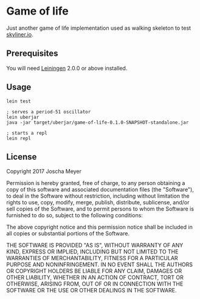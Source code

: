 # Game of life

Just another game of life implementation used as walking skeleton to test [skyliner.io](https://www.skyliner.io/).

## Prerequisites

You will need [Leiningen][] 2.0.0 or above installed.

[leiningen]: https://github.com/technomancy/leiningen

## Usage

    lein test

    ; serves a period-51 oscillator
    lein uberjar
    java -jar target/uberjar/game-of-life-0.1.0-SNAPSHOT-standalone.jar

    ; starts a repl
    lein repl

## License

Copyright 2017 Joscha Meyer

Permission is hereby granted, free of charge, to any person obtaining a copy of this software and associated documentation files (the "Software"), to deal in the Software without restriction, including without limitation the rights to use, copy, modify, merge, publish, distribute, sublicense, and/or sell copies of the Software, and to permit persons to whom the Software is furnished to do so, subject to the following conditions:

The above copyright notice and this permission notice shall be included in all copies or substantial portions of the Software.

THE SOFTWARE IS PROVIDED "AS IS", WITHOUT WARRANTY OF ANY KIND, EXPRESS OR IMPLIED, INCLUDING BUT NOT LIMITED TO THE WARRANTIES OF MERCHANTABILITY, FITNESS FOR A PARTICULAR PURPOSE AND NONINFRINGEMENT. IN NO EVENT SHALL THE AUTHORS OR COPYRIGHT HOLDERS BE LIABLE FOR ANY CLAIM, DAMAGES OR OTHER LIABILITY, WHETHER IN AN ACTION OF CONTRACT, TORT OR OTHERWISE, ARISING FROM, OUT OF OR IN CONNECTION WITH THE SOFTWARE OR THE USE OR OTHER DEALINGS IN THE SOFTWARE.
